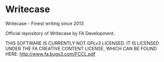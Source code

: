 # Writecase
Writecase - Finest writing since 2013

Official repository of Writecase by FA Development.

THIS SOFTWARE IS CURRENTLY NOT GPLv3 LICENSED. IT IS LICENSED UNDER THE FA CREATIVE CONTENT LICENSE, WHICH CAN BE FOUND HERE:
http://www.fa.bugs3.com/FCCL.pdf
